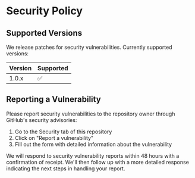 # Security Policy

## Supported Versions

We release patches for security vulnerabilities. Currently supported versions:

| Version | Supported          |
| ------- | ------------------ |
| 1.0.x   | :white_check_mark: |

## Reporting a Vulnerability

Please report security vulnerabilities to the repository owner through GitHub's security advisories:

1. Go to the Security tab of this repository
2. Click on "Report a vulnerability"
3. Fill out the form with detailed information about the vulnerability

We will respond to security vulnerability reports within 48 hours with a confirmation of receipt. We'll then follow up with a more detailed response indicating the next steps in handling your report.